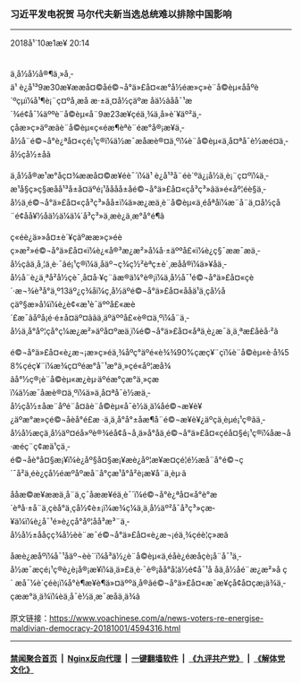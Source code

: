 ### 习近平发电祝贺 马尔代夫新当选总统难以排除中国影响
------------------------

<div class="published">
 <span class="date" title="ä¸­å½æ¶é´">
  <time datetime="2018-10-01T20:14:35+08:00">
   2018å¹´10æ1æ¥ 20:14
  </time>
 </span>
</div>
<br/>
<div class="wsw">
 <p>
  ä¸­å½å½å®¶ä¸»å¸­ä¹ è¿å¹³9æ30æ¥ææå¤©åé©¬å°ä»£å¤«æ°å½éæ»ç»è¨å©èµ«ååºè´ºçµï¼å¹¶è¡¨ç¤ºå¸æå æ·±ä¸¤å½çäºæ åä½ãåå¯¹æ´¾é¢å¯¼äººè¨å©èµ«å¨9æ23æ¥çéä¸¾ä¸­å»è´¥äº²ä¸­çåæ»ç»äºæãè¨å©èµ«ç«éæ¶èªè¨éæ°å®¡æ¥ä¸­å½å¨é©¬å°è¿ªå¤«çé¡¹ç®ï¼ä½æ¯æåæè®¤ä¸ºï¼è¨å©èµ«ä¸å¤ªå¯è½æé¤ä¸­å½çå½±åã
 </p>
 <p>
  ä¸­å½å®æ¹æ°åç¤¾ææå¤©æ¥éè¯´ï¼ä¹ è¿å¹³å¨éè´ºä¿¡å½ä¸­è¡¨ç¤ºï¼ä¸­æ¹å§ç»ç§æåå¹³å±å¤äºé¡¹åååå±åé©¬å°ä»£å¤«çå³ç³»ãä»é«åº¦éè§ä¸­å½ä¸é©¬å°ä»£å¤«çå³ç³»åå±ï¼ä»æ¿æä¸è¨å©èµ«ä¸éåªåï¼æ¨å¨ä¸¤å½çå¨é¢åå¥½åä½ä¼ä¼´å³ç³»ä¸æ­è¿ä¸æ°å°é¶ã
 </p>
 <p>
  ç«éè¿ä»»å¤±è´¥çäºææ»ç»éèç»æ²»é©¬å°ä»£å¤«ï¼è¿«å®³æ¿æ²»å¼å·±äººå£«ï¼è¿ç§¯ææ¯æä¸­å½çâä¸å¸¦ä¸è·¯âé¡¹ç®ï¼ä¸åäº¬ç­¾ç½²èªç±è´¸æåå®ï¼ä»¥åä¸­å½å¨è¿ä¸ªå²å½çè¯¸å¤å·¥ç¨ãæ®ä¼°è®¡ï¼ä¸­å½å¯¹é©¬å°ä»£å¤«çè´·æ¬¾è³å°ä¸º13äº¿ç¾åï¼ç¸å½äºé©¬å°ä»£å¤«ååä¹ä¸çå½åçäº§æ»å¼ï¼è¿è¢«æ¹è¯äººå£«æè´£æ¯âåºå¡é·é±å¤äº¤âãä¸äºäººå£«è®¤ä¸ºï¼å¨ä¸­å½ä¸å°åº¦çå°ç¼æ¿æ²»äºå¤ºæä¸­ï¼é©¬å°ä»£å¤«åªä¸è¿æ¯ä¸ä¸ªæ£å­èå·²ã
 </p>
 <p>
  é©¬å°ä»£å¤«è¿æ¬¡æ»ç»éä¸¾åºç°äºé«è¾¾90%çæç¥¨çï¼è¨å©èµ«è·å¾58%çéç¥¨ï¼æ¾ç¤ºéæ°å¯¹æ°ä¸»çé«åº¦æå¾ãå°½ç®¡è¨å©èµ«æ¿èµ·äºéæ°çæ°ä¸»ç­æï¼ä½æ¯åæè®¤ä¸ºï¼ä»ä¸å¤ªå¯è½æä¸­å½çå½±åæ¨åºé¨å¤ãè¨å©èµ«å¯è½ä¸ä¼åé©¬æ¥è¥¿äºæ°æ»çé©¬åèå°é£æ ·ä¸ä¸å°å°±åæ¶å¨é©¬æ¥è¥¿äºçä¸­èµé¡¹ç®ãä¸­å½å½æçä¸­å½äº¤éå»ºè®¾éå¢å¬å¸ä»å°åä¸é©¬å°ä»£å¤«çéå¤§é¡¹ç®ï¼åæ¬å·æéç¨ç¢æä¹çä¸­é©¬åè°å¤§æ¡¥ï¼è¿åº§å¤§æ¡¥æè¿åº¦æ¥æ¤çé¦é½æå¨å°é©¬ç´¯å²ä¸éè¿çå½éæºåºæå¨å°çæ¹å°å²è¡æ¥å¨ä¸èµ·ã
 </p>
 <p>
  ååæ©æ¥ææä¸å¨ä¸ç¯åææ¥éä¸­è¯´ï¼é©¬å°è¿ªå¤«å°è°æ´èªå·±å¨ä¸çèå°ä¸çå½¢è±¡ï¼æ¾ç¼ä¸ä¸­å½äº²å¯å³ç³»çæ­¥ä¼ï¼è¿å¯¹é»è¿çå°åº¦åå³æ³¨ä¸­å½å½±ååçç¾å½èè¨æ¯é©¬å°ä»£å¤«è¿æ¬¡éä¸¾çéè¦ç»æã
 </p>
 <p>
  åæè¿æåºï¼å¯¹åäº¬èè¨ï¼å³ä½¿è¨å©èµ«ä¸éåè¿éæåçè¡å¨å¯¹ä¸­å½æ¯æçé¡¹ç®è¿è¡å®¡æ¥ï¼ä¸ä»£ä¸è·¯è®¡åå°å¦ä½é¢å¯¹å åä¸å½åé¨æ¿æ²»å ç´ æå¯¼è´çéè¡ï¼å°è¶æ¥è¶ä»¤äººä¸å®ãé©¬å°ä»£å¤«æ¯æ¥çå¢å¤çæ¡ä¾ä¸­çææ°ä¸ä¾ï¼èä¸å¯è½ä¸æ¯æåä¸ä¾ã
 </p>
</div>

原文链接：https://www.voachinese.com/a/news-voters-re-energise-maldivian-democracy-20181001/4594316.html


------------------------
#### [禁闻聚合首页](https://github.com/gfw-breaker/banned-news/blob/master/README.md) &nbsp;|&nbsp; [Nginx反向代理](https://github.com/gfw-breaker/open-proxy/blob/master/README.md) &nbsp;|&nbsp;  [一键翻墙软件](https://github.com/gfw-breaker/nogfw/blob/master/README.md) &nbsp;|&nbsp; [《九评共产党》](https://github.com/gfw-breaker/9ping.md/blob/master/README.md#九评之一评共产党是什么) &nbsp;|&nbsp; [《解体党文化》](https://github.com/gfw-breaker/jtdwh.md/blob/master/README.md#绪论)